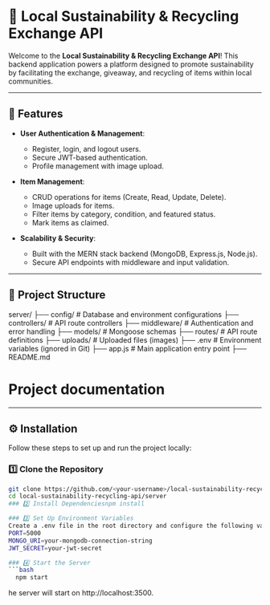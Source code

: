 # 🌿 Local Sustainability & Recycling Exchange API

Welcome to the **Local Sustainability & Recycling Exchange API**! This backend application powers a platform designed to promote sustainability by facilitating the exchange, giveaway, and recycling of items within local communities.

---

## 🚀 Features

- **User Authentication & Management**:

  - Register, login, and logout users.
  - Secure JWT-based authentication.
  - Profile management with image upload.

- **Item Management**:

  - CRUD operations for items (Create, Read, Update, Delete).
  - Image uploads for items.
  - Filter items by category, condition, and featured status.
  - Mark items as claimed.

- **Scalability & Security**:
  - Built with the MERN stack backend (MongoDB, Express.js, Node.js).
  - Secure API endpoints with middleware and input validation.

---

## 📂 Project Structure

server/ ├── config/ # Database and environment configurations ├── controllers/ # API route controllers ├── middleware/ # Authentication and error handling ├── models/ # Mongoose schemas ├── routes/ # API route definitions ├── uploads/ # Uploaded files (images) ├── .env # Environment variables (ignored in Git) ├── app.js # Main application entry point ├── README.md

# Project documentation

---

## ⚙️ Installation

Follow these steps to set up and run the project locally:

### 1️⃣ Clone the Repository

````bash
git clone https://github.com/<your-username>/local-sustainability-recycling-api.git
cd local-sustainability-recycling-api/server
### 2️⃣ Install Dependenciesnpm install

### 3️⃣ Set Up Environment Variables
Create a .env file in the root directory and configure the following variables:
PORT=5000
MONGO_URI=your-mongodb-connection-string
JWT_SECRET=your-jwt-secret

### 4️⃣ Start the Server
```bash
  npm start

````

he server will start on http://localhost:3500.

